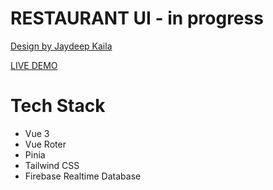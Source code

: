 # RESTAURANT UI - in progress
[Design by Jaydeep Kaila](https://www.figma.com/community/file/1294173080512093987/food-website-design)

[LIVE DEMO](https://pizza-restaurant-a5dfb.web.app/)

# Tech Stack
- Vue 3
- Vue Roter
- Pinia
- Tailwind CSS
- Firebase Realtime Database
